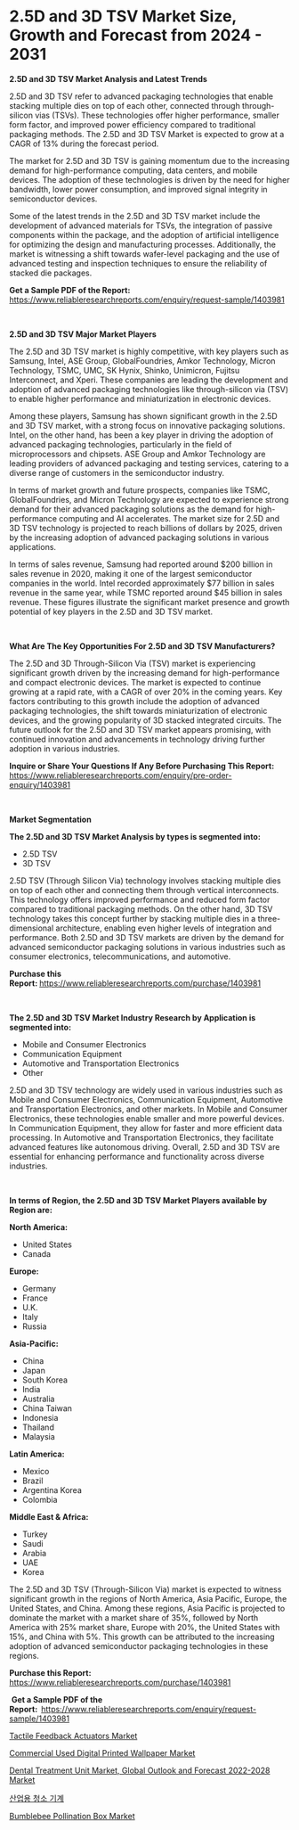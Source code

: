<p><h1>2.5D and 3D TSV Market Size, Growth and Forecast from 2024 - 2031</h1></p><p><strong>2.5D and 3D TSV Market Analysis and Latest Trends</strong></p>
<p><p>2.5D and 3D TSV refer to advanced packaging technologies that enable stacking multiple dies on top of each other, connected through through-silicon vias (TSVs). These technologies offer higher performance, smaller form factor, and improved power efficiency compared to traditional packaging methods. The 2.5D and 3D TSV Market is expected to grow at a CAGR of 13% during the forecast period.</p><p>The market for 2.5D and 3D TSV is gaining momentum due to the increasing demand for high-performance computing, data centers, and mobile devices. The adoption of these technologies is driven by the need for higher bandwidth, lower power consumption, and improved signal integrity in semiconductor devices.</p><p>Some of the latest trends in the 2.5D and 3D TSV market include the development of advanced materials for TSVs, the integration of passive components within the package, and the adoption of artificial intelligence for optimizing the design and manufacturing processes. Additionally, the market is witnessing a shift towards wafer-level packaging and the use of advanced testing and inspection techniques to ensure the reliability of stacked die packages.</p></p>
<p><strong>Get a Sample PDF of the Report:&nbsp;</strong> <a href="https://www.reliableresearchreports.com/enquiry/request-sample/1403981">https://www.reliableresearchreports.com/enquiry/request-sample/1403981</a></p>
<p>&nbsp;</p>
<p><strong>2.5D and 3D TSV Major Market Players</strong></p>
<p><p>The 2.5D and 3D TSV market is highly competitive, with key players such as Samsung, Intel, ASE Group, GlobalFoundries, Amkor Technology, Micron Technology, TSMC, UMC, SK Hynix, Shinko, Unimicron, Fujitsu Interconnect, and Xperi. These companies are leading the development and adoption of advanced packaging technologies like through-silicon via (TSV) to enable higher performance and miniaturization in electronic devices.</p><p>Among these players, Samsung has shown significant growth in the 2.5D and 3D TSV market, with a strong focus on innovative packaging solutions. Intel, on the other hand, has been a key player in driving the adoption of advanced packaging technologies, particularly in the field of microprocessors and chipsets. ASE Group and Amkor Technology are leading providers of advanced packaging and testing services, catering to a diverse range of customers in the semiconductor industry.</p><p>In terms of market growth and future prospects, companies like TSMC, GlobalFoundries, and Micron Technology are expected to experience strong demand for their advanced packaging solutions as the demand for high-performance computing and AI accelerates. The market size for 2.5D and 3D TSV technology is projected to reach billions of dollars by 2025, driven by the increasing adoption of advanced packaging solutions in various applications.</p><p>In terms of sales revenue, Samsung had reported around $200 billion in sales revenue in 2020, making it one of the largest semiconductor companies in the world. Intel recorded approximately $77 billion in sales revenue in the same year, while TSMC reported around $45 billion in sales revenue. These figures illustrate the significant market presence and growth potential of key players in the 2.5D and 3D TSV market.</p></p>
<p>&nbsp;</p>
<p><strong>What Are The Key Opportunities For 2.5D and 3D TSV Manufacturers?</strong></p>
<p><p>The 2.5D and 3D Through-Silicon Via (TSV) market is experiencing significant growth driven by the increasing demand for high-performance and compact electronic devices. The market is expected to continue growing at a rapid rate, with a CAGR of over 20% in the coming years. Key factors contributing to this growth include the adoption of advanced packaging technologies, the shift towards miniaturization of electronic devices, and the growing popularity of 3D stacked integrated circuits. The future outlook for the 2.5D and 3D TSV market appears promising, with continued innovation and advancements in technology driving further adoption in various industries.</p></p>
<p><strong>Inquire or Share Your Questions If Any Before Purchasing This Report:</strong> <a href="https://www.reliableresearchreports.com/enquiry/pre-order-enquiry/1403981">https://www.reliableresearchreports.com/enquiry/pre-order-enquiry/1403981</a></p>
<p>&nbsp;</p>
<p><strong>Market Segmentation</strong></p>
<p><strong>The 2.5D and 3D TSV Market Analysis by types is segmented into:</strong></p>
<p><ul><li>2.5D TSV</li><li>3D TSV</li></ul></p>
<p><p>2.5D TSV (Through Silicon Via) technology involves stacking multiple dies on top of each other and connecting them through vertical interconnects. This technology offers improved performance and reduced form factor compared to traditional packaging methods. On the other hand, 3D TSV technology takes this concept further by stacking multiple dies in a three-dimensional architecture, enabling even higher levels of integration and performance. Both 2.5D and 3D TSV markets are driven by the demand for advanced semiconductor packaging solutions in various industries such as consumer electronics, telecommunications, and automotive.</p></p>
<p><strong>Purchase this Report:&nbsp;</strong><a href="https://www.reliableresearchreports.com/purchase/1403981">https://www.reliableresearchreports.com/purchase/1403981</a></p>
<p>&nbsp;</p>
<p><strong>The 2.5D and 3D TSV Market Industry Research by Application is segmented into:</strong></p>
<p><ul><li>Mobile and Consumer Electronics</li><li>Communication Equipment</li><li>Automotive and Transportation Electronics</li><li>Other</li></ul></p>
<p><p>2.5D and 3D TSV technology are widely used in various industries such as Mobile and Consumer Electronics, Communication Equipment, Automotive and Transportation Electronics, and other markets. In Mobile and Consumer Electronics, these technologies enable smaller and more powerful devices. In Communication Equipment, they allow for faster and more efficient data processing. In Automotive and Transportation Electronics, they facilitate advanced features like autonomous driving. Overall, 2.5D and 3D TSV are essential for enhancing performance and functionality across diverse industries.</p></p>
<p>&nbsp;</p>
<p><strong>In terms of Region, the 2.5D and 3D TSV Market Players available by Region are:</strong></p>
<p>
    <p> <strong> North America: </strong>
        <ul>
            <li>United States</li>
            <li>Canada</li>
        </ul>
        </p> 
    <p> <strong> Europe: </strong>
        <ul>
            <li>Germany</li>
            <li>France</li>
            <li>U.K.</li>
            <li>Italy</li>
            <li>Russia</li>
        </ul>
        </p> 
    <p> <strong> Asia-Pacific: </strong>
        <ul>
            <li>China</li>
            <li>Japan</li>
            <li>South Korea</li>
            <li>India</li>
            <li>Australia</li>
            <li>China Taiwan</li>
            <li>Indonesia</li>
            <li>Thailand</li>
            <li>Malaysia</li>
        </ul>
        </p> 
    <p> <strong> Latin America: </strong>
        <ul>
            <li>Mexico</li>
            <li>Brazil</li>
            <li>Argentina Korea</li>
            <li>Colombia</li>
        </ul>
        </p> 
    <p> <strong> Middle East & Africa: </strong>
        <ul>
            <li>Turkey</li>
            <li>Saudi</li>
            <li>Arabia</li>
            <li>UAE</li>
            <li>Korea</li>
        </ul>
    </p>
    </p>
<p><p>The 2.5D and 3D TSV (Through-Silicon Via) market is expected to witness significant growth in the regions of North America, Asia Pacific, Europe, the United States, and China. Among these regions, Asia Pacific is projected to dominate the market with a market share of 35%, followed by North America with 25% market share, Europe with 20%, the United States with 15%, and China with 5%. This growth can be attributed to the increasing adoption of advanced semiconductor packaging technologies in these regions.</p></p>
<p><strong>Purchase this Report: </strong><a href="https://www.reliableresearchreports.com/purchase/1403981">https://www.reliableresearchreports.com/purchase/1403981</a></p>
<p>&nbsp;<strong>Get a Sample PDF of the Report:&nbsp;&nbsp;</strong><a href="https://www.reliableresearchreports.com/enquiry/request-sample/1403981">https://www.reliableresearchreports.com/enquiry/request-sample/1403981</a></p>
<p><strong></strong></p>
<p><p><a href="https://issuu.com/reportprime-2/docs/tactile-feedback-actuators-market-size-2030.pptx">Tactile Feedback Actuators Market</a></p><p><a href="https://issuu.com/reportprime-2/docs/commercial-used-digital-printed-wallpaper-market-s">Commercial Used Digital Printed Wallpaper Market</a></p><p><a href="https://metal-farmhouse-e95.notion.site/Dental-Treatment-Unit-Market-Global-Outlook-and-Forecast-2022-2028-Market-Provides-a-Comprehensive--54d85ce11e5d48b5b8a7b0a71392c961">Dental Treatment Unit Market, Global Outlook and Forecast 2022-2028 Market</a></p><p><a href="https://medium.com/@biheemgalvinlouises6hokrh3h/%EC%82%B0%EC%97%85-%EC%B2%AD%EC%86%8C-%EA%B8%B0%EA%B3%84-%EC%8B%9C%EC%9E%A5-%EB%B6%84%EC%84%9D-cagr-%EC%8B%9C%EC%9E%A5-%EC%84%B8%EB%B6%84%ED%99%94-%EB%B0%8F-%EA%B8%80%EB%A1%9C%EB%B2%8C-%EC%82%B0%EC%97%85-%EA%B0%9C%EC%9A%94-fc8e68f1236d">산업용 청소 기계</a></p><p><a href="https://github.com/myacatherineblakecaczo9vcsw/Market-Research-Report-List-1/blob/main/bumblebee-pollination-box-market.md">Bumblebee Pollination Box Market</a></p></p>